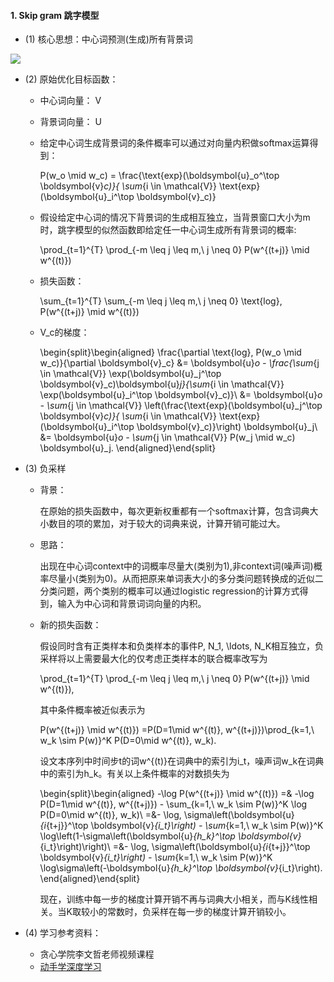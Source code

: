 #### 1. Skip gram 跳字模型
 - (1) 核心思想：中心词预测(生成)所有背景词
 <img src="http://zh.gluon.ai/_images/skip-gram.svg">
 
 - (2) 原始优化目标函数：
   - 中心词向量： V
   - 背景词向量： U
  
   - 给定中心词生成背景词的条件概率可以通过对向量内积做softmax运算得到：
  
      P(w_o \mid w_c) = \frac{\text{exp}(\boldsymbol{u}_o^\top \boldsymbol{v}_c)}{ \sum_{i \in \mathcal{V}} \text{exp}(\boldsymbol{u}_i^\top \boldsymbol{v}_c)}
  
   - 假设给定中心词的情况下背景词的生成相互独立，当背景窗口大小为m时，跳字模型的似然函数即给定任一中心词生成所有背景词的概率:
  
      \prod_{t=1}^{T} \prod_{-m \leq j \leq m,\ j \neq 0} P(w^{(t+j)} \mid w^{(t)})
      
   - 损失函数：
      
      \sum_{t=1}^{T} \sum_{-m \leq j \leq m,\ j \neq 0} \text{log}\, P(w^{(t+j)} \mid w^{(t)})
  
   - V_c的梯度：
      
      \begin{split}\begin{aligned} \frac{\partial \text{log}\, P(w_o \mid w_c)}{\partial \boldsymbol{v}_c} &= \boldsymbol{u}_o - \frac{\sum_{j \in \mathcal{V}} \exp(\boldsymbol{u}_j^\top \boldsymbol{v}_c)\boldsymbol{u}_j}{\sum_{i \in \mathcal{V}} \exp(\boldsymbol{u}_i^\top \boldsymbol{v}_c)}\\ &= \boldsymbol{u}_o - \sum_{j \in \mathcal{V}} \left(\frac{\text{exp}(\boldsymbol{u}_j^\top \boldsymbol{v}_c)}{ \sum_{i \in \mathcal{V}} \text{exp}(\boldsymbol{u}_i^\top \boldsymbol{v}_c)}\right) \boldsymbol{u}_j\\ &= \boldsymbol{u}_o - \sum_{j \in \mathcal{V}} P(w_j \mid w_c) \boldsymbol{u}_j. \end{aligned}\end{split}
      
 - (3) 负采样
   - 背景：
 
     在原始的损失函数中，每次更新权重都有一个softmax计算，包含词典大小数目的项的累加，对于较大的词典来说，计算开销可能过大。
   
   - 思路：
 
     出现在中心词context中的词概率尽量大(类别为1),非context词(噪声词)概率尽量小(类别为0)。从而把原来单词表大小的多分类问题转换成的近似二分类问题，两个类别的概率可以通过logistic regression的计算方式得到，输入为中心词和背景词词向量的内积。
      
   - 新的损失函数：
   
     假设同时含有正类样本和负类样本的事件P, N_1, \ldots, N_K相互独立，负采样将以上需要最大化的仅考虑正类样本的联合概率改写为

     \prod_{t=1}^{T} \prod_{-m \leq j \leq m,\ j \neq 0} P(w^{(t+j)} \mid w^{(t)}),

     其中条件概率被近似表示为

     P(w^{(t+j)} \mid w^{(t)}) =P(D=1\mid w^{(t)}, w^{(t+j)})\prod_{k=1,\ w_k \sim P(w)}^K P(D=0\mid w^{(t)}, w_k).

     设文本序列中时间步t的词w^{(t)}在词典中的索引为i_t，噪声词w_k在词典中的索引为h_k。有关以上条件概率的对数损失为

     \begin{split}\begin{aligned} -\log P(w^{(t+j)} \mid w^{(t)}) =& -\log P(D=1\mid w^{(t)}, w^{(t+j)}) - \sum_{k=1,\ w_k \sim P(w)}^K \log P(D=0\mid w^{(t)}, w_k)\\ =&- \log\, \sigma\left(\boldsymbol{u}_{i_{t+j}}^\top \boldsymbol{v}_{i_t}\right) - \sum_{k=1,\ w_k \sim P(w)}^K \log\left(1-\sigma\left(\boldsymbol{u}_{h_k}^\top \boldsymbol{v}_{i_t}\right)\right)\\ =&- \log\, \sigma\left(\boldsymbol{u}_{i_{t+j}}^\top \boldsymbol{v}_{i_t}\right) - \sum_{k=1,\ w_k \sim P(w)}^K \log\sigma\left(-\boldsymbol{u}_{h_k}^\top \boldsymbol{v}_{i_t}\right). \end{aligned}\end{split}

     现在，训练中每一步的梯度计算开销不再与词典大小相关，而与K线性相关。当K取较小的常数时，负采样在每一步的梯度计算开销较小。

 - (4) 学习参考资料：
   - 贪心学院李文哲老师视频课程
   - [动手学深度学习](http://zh.gluon.ai/chapter_natural-language-processing/index.html)
